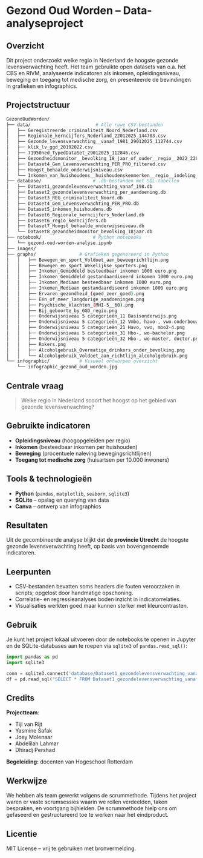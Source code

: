 # Gezond Oud Worden – Data-analyseproject

## Overzicht
Dit project onderzoekt welke regio in Nederland de hoogste gezonde levensverwachting heeft. Het team gebruikte open datasets van o.a. het CBS en RIVM, analyseerde indicatoren als inkomen, opleidingsniveau, beweging en toegang tot medische zorg, en presenteerde de bevindingen in grafieken en infographics.

## Projectstructuur
```bash
GezondOudWorden/
├── data/                        # Alle ruwe CSV-bestanden
│   ├── Geregistreerde_criminaliteit_Noord_Nederland.csv
│   ├── Regionale_kerncijfers_Nederland_22012025_144703.csv
│   ├── Gezonde_levensverwachting__vanaf_1981_29012025_112744.csv
│   ├── klik_lv_ggd_20192022.csv
│   ├── 71950ned_TypedDataSet_29012025_112846.csv
│   ├── Gezondheidsmonitor__bevolking_18_jaar_of_ouder__regio__2022_22012025_151906.csv
│   ├── Dataset4_Gem_Levensverwachting_PER_PRO_filtered.csv
│   ├── Hoogst_behaalde_onderwijsniveau.csv
│   └── Inkomen_van_huishoudens__huishoudenskenmerken__regio__indeling_2023__22012025_150250 (1).csv
├── database/                   # .db-bestanden met SQL-tabellen
│   ├── Dataset1_gezondelevensverwachting_vanaf_198.db
│   ├── Dataset2_gezondelevensverwachting_per_aandoening.db
│   ├── Dataset3_REG_criminaliteit_Noord.db
│   ├── Dataset4_Gem_Levensverwachting_PER_PRO.db
│   ├── Dataset5_inkomen_huishoudens.db
│   ├── Dataset6_Regionale_kerncijfers_Nederland.db
│   ├── Dataset6_regio_kerncijfers.db
│   ├── Dataset7_Hoogst_behaalde_onderwijsniveau.db
│   └── Dataset8_gezondheidmonitor_bevolking_18jaar.db
├── notebook/                   # Python notebooks
│   └── gezond-oud-worden-analyse.ipynb
├── images/
├── graphs/                # Grafieken gegenereerd in Python
│   │   ├── Bewegen_en_sport_Voldoet_aan_beweegrichtlijn.png
│   │   ├── Bewegen_en_sport_Wekelijkse_sporters.png
│   │   ├── Inkomen_Gemiddeld besteedbaar inkomen 1000 euro.png
│   │   ├── Inkomen_Gemiddeld gestandaardiseerd inkomen 1000 euro.png
│   │   ├── Inkomen_Mediaan besteedbaar inkomen 1000 euro.png
│   │   ├── Inkomen_Mediaan gestandaardiseerd inkomen 1000 euro.png
│   │   ├── Ervaren_gezondheid_(goed_zeer_goed).png
│   │   ├── Eén_of_meer_langdurige_aandoeningen.png
│   │   ├── Psychische_klachten_(MHI-5__60).png
│   │   ├── Bij_geboorte_by_GGD_regio.png
│   │   ├── Onderwijsniveau 5 categorieën_11 Basisonderwijs.png
│   │   ├── Onderwijsniveau 5 categorieën_12 Vmbo, havo-, vwo-onderbouw, mbo1.png
│   │   ├── Onderwijsniveau 5 categorieën_21 Havo, vwo, mbo2-4.png
│   │   ├── Onderwijsniveau 5 categorieën_31 Hbo-, wo-bachelor.png
│   │   ├── Onderwijsniveau 5 categorieën_32 Hbo-, wo-master, doctor.png
│   │   ├── Rokers.png
│   │   ├── Alcoholgebruik_Overmatige_drinkers_onder_bevolking.png
│   │   └── Alcoholgebruik_Voldoet_aan_richtlijn_alcoholgebruik.png
└── infographic/           # Visueel ontworpen overzicht
    └── infographic_gezond_oud_worden.jpg
```

## Centrale vraag
> Welke regio in Nederland scoort het hoogst op het gebied van gezonde levensverwachting?

## Gebruikte indicatoren
- **Opleidingsniveau** (hoogopgeleiden per regio)
- **Inkomen** (besteedbaar inkomen per huishouden)
- **Beweging** (procentuele naleving bewegingsrichtlijnen)
- **Toegang tot medische zorg** (huisartsen per 10.000 inwoners)

## Tools & technologieën
- **Python** (`pandas`, `matplotlib`, `seaborn`, `sqlite3`)
- **SQLite** – opslag en querying van data
- **Canva** – ontwerp van infographics

## Resultaten
Uit de gecombineerde analyse blijkt dat **de provincie Utrecht** de hoogste gezonde levensverwachting heeft, op basis van bovengenoemde indicatoren.

## Leerpunten
- CSV-bestanden bevatten soms headers die fouten veroorzaken in scripts; opgelost door handmatige opschoning.
- Correlatie- en regressieanalyses boden inzicht in indicatorrelaties.
- Visualisaties werkten goed maar kunnen sterker met kleurcontrasten.

## Gebruik
Je kunt het project lokaal uitvoeren door de notebooks te openen in Jupyter en de SQLite-databases aan te roepen via `sqlite3` of `pandas.read_sql()`:

```python
import pandas as pd
import sqlite3

conn = sqlite3.connect('database/Dataset1_gezondelevensverwachting_vanaf_198.db')
df = pd.read_sql("SELECT * FROM Dataset1_gezondelevensverwachting_vanaf_198_table", conn)
```

## Credits
**Projectteam**:
- Tijl van Rijt
- Yasmine Safak
- Joey Molenaar
- Abdelilah Lahmar
- Dhiradj Pershad

**Begeleiding:** docenten van Hogeschool Rotterdam

## Werkwijze
We hebben als team gewerkt volgens de scrummethode. 
Tijdens het project waren er vaste scrumsessies waarin we rollen verdeelden, taken bespraken, en voortgang bijhielden. 
De scrummethode hielp ons om gefaseerd en gestructureerd toe te werken naar het eindproduct.

## Licentie
MIT License – vrij te gebruiken met bronvermelding.
